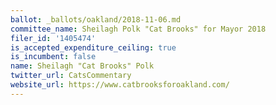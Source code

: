 ```yaml
---
ballot: _ballots/oakland/2018-11-06.md
committee_name: Sheilagh Polk "Cat Brooks" for Mayor 2018
filer_id: '1405474'
is_accepted_expenditure_ceiling: true
is_incumbent: false
name: Sheilagh "Cat Brooks" Polk
twitter_url: CatsCommentary
website_url: https://www.catbrooksforoakland.com/
---
```

